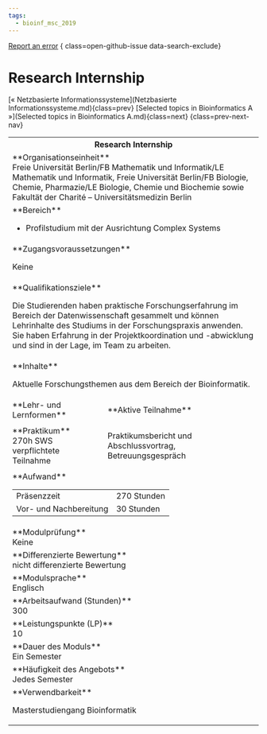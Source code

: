 ```yaml
---
tags:
  - bioinf_msc_2019
---
```

[Report an error](https://github.com/SGSSGene/FUB-SUP/issues/new?title=Error%20in%20%22Research%20Internship%22&body=There%20seems%20to%20be%20an%20error%20in%20module%20%22Research%20Internship%22%2E%0A%0A%3CDescribe%20here%20a%20slightly%20more%20detailed%20description%20of%20what%20is%20wrong%3E&labels=bug)
{ class=open-github-issue data-search-exclude}

# Research Internship

[« Netzbasierte Informationssysteme](Netzbasierte Informationssysteme.md){class=prev}
[Selected topics in Bioinformatics A »](Selected topics in Bioinformatics A.md){class=next}
{class=prev-next-nav}

<table markdown id="moduledesc">
<tr markdown class="moduledesc_head"><th colspan="2">Research Internship </th></tr>
<tr markdown><td colspan="2">**Organisationseinheit**   <br>Freie Universität Berlin/FB Mathematik und Informatik/LE Mathematik und Informatik, Freie Universität Berlin/FB Biologie, Chemie, Pharmazie/LE Biologie, Chemie und Biochemie sowie Fakultät der Charité – Universitätsmedizin Berlin</td></tr>

<tr markdown><td colspan="2">**Bereich**<br>


- Profilstudium mit der Ausrichtung Complex Systems

</td></tr>

<tr markdown><td colspan="2">**Zugangsvoraussetzungen** <br>

Keine


</td></tr>
<tr markdown><td colspan="2">**Qualifikationsziele**    <br>

Die Studierenden haben praktische Forschungserfahrung im Bereich der
Datenwissenschaft gesammelt und können Lehrinhalte des Studiums in der
Forschungspraxis anwenden. Sie haben Erfahrung in der Projektkoordination
und -abwicklung und sind in der Lage, im Team zu arbeiten.


</td></tr>
<tr markdown><td colspan="2">**Inhalte**                <br>

Aktuelle Forschungsthemen aus dem Bereich der Bioinformatik.


</td></tr>

<tr markdown><td>**Lehr- und Lernformen**</td><td>**Aktive Teilnahme**</td></tr>
<tr markdown><td> **Praktikum** <br>270h SWS <br> verpflichtete Teilnahme</td><td>

Praktikumsbericht und Abschlussvortrag, Betreuungsgespräch
</td></tr>
<tr markdown><td colspan="2">**Aufwand**                <br>
<table class="aufwand_table">
<tr><td>Präsenzzeit</td><td>270 Stunden</td></tr>
<tr><td>Vor- und Nachbereitung</td><td>30 Stunden</td></tr>
</table>

</td></tr>
<tr markdown><td colspan="2">**Modulprüfung**             <br>Keine


</td></tr>
<tr markdown><td colspan="2">**Differenzierte Bewertung** <br>nicht differenzierte Bewertung

</td></tr>
<tr markdown><td colspan="2">**Modulsprache**             <br>Englisch</td></tr>
<tr markdown><td colspan="2">**Arbeitsaufwand (Stunden)** <br>300</td></tr>
<tr markdown><td colspan="2">**Leistungspunkte (LP)**     <br>10</td></tr>
<tr markdown><td colspan="2">**Dauer des Moduls**         <br>Ein Semester</td></tr>
<tr markdown><td colspan="2">**Häufigkeit des Angebots**  <br>Jedes Semester</td></tr>
<tr markdown><td colspan="2">**Verwendbarkeit**           <br>

Masterstudiengang Bioinformatik


</td></tr>


</table>
